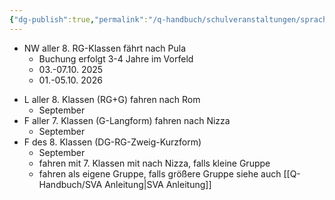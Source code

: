 ```yaml
---
{"dg-publish":true,"permalink":"/q-handbuch/schulveranstaltungen/sprachreisen/"}
---
```


* NW aller 8. RG-Klassen fährt nach Pula
	* Buchung erfolgt 3-4 Jahre im Vorfeld
	* 03.-07.10. 2025
	- 01.-05.10. 2026
- L aller 8. Klassen (RG+G) fahren nach Rom
	- September
- F aller 7. Klassen (G-Langform) fahren nach Nizza
	- September
- F des 8. Klassen (DG-RG-Zweig-Kurzform)
	- September
	- fahren mit 7. Klassen mit nach Nizza, falls kleine Gruppe
	- fahren als eigene Gruppe, falls größere Gruppe
siehe auch [[Q-Handbuch/SVA Anleitung\|SVA Anleitung]]